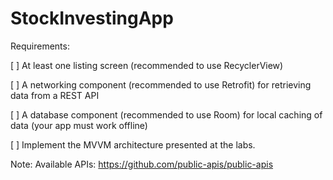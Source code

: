 # StockInvestingApp

Requirements:

[ ] At least one listing screen (recommended to use RecyclerView)

[ ] A networking component (recommended to use Retrofit) for retrieving data from a REST API

[ ] A database component (recommended to use Room) for local caching of data (your app must work offline)

[ ] Implement the MVVM architecture presented at the labs.


Note:
Available APIs: https://github.com/public-apis/public-apis
